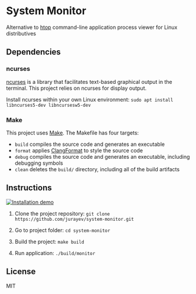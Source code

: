 # System Monitor
Alternative to [htop](https://github.com/hishamhm/htop) command-line application process viewer for Linux distributives

## Dependencies
### ncurses
[ncurses](https://www.gnu.org/software/ncurses/) is a library that facilitates text-based graphical output in the terminal. This project relies on ncurses for display output.

Install ncurses within your own Linux environment: `sudo apt install libncurses5-dev libncursesw5-dev`

### Make
This project uses [Make](https://www.gnu.org/software/make/). The Makefile has four targets:
* `build` compiles the source code and generates an executable
* `format` applies [ClangFormat](https://clang.llvm.org/docs/ClangFormat.html) to style the source code
* `debug` compiles the source code and generates an executable, including debugging symbols
* `clean` deletes the `build/` directory, including all of the build artifacts

## Instructions

[![Installation demo](images/monitor.png)](https://asciinema.org/a/OhiKb45LyXam00Es5sOLRSlXq)

1. Clone the project repository: `git clone https://github.com/jurayev/system-monitor.git`

2. Go to project folder: `cd system-monitor`

3. Build the project: `make build`

4. Run application: `./build/monitor`

## License

MIT
